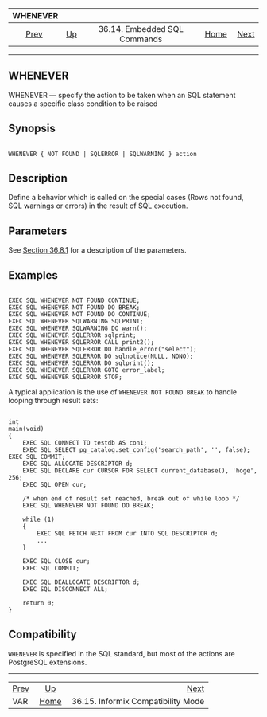 <!--?xml version="1.0" encoding="UTF-8" standalone="no"?-->

|             WHENEVER             |                                                             |                              |                                                       |                                                                         |
| :------------------------------: | :---------------------------------------------------------- | :--------------------------: | ----------------------------------------------------: | ----------------------------------------------------------------------: |
| [Prev](ecpg-sql-var.html "VAR")  | [Up](ecpg-sql-commands.html "36.14. Embedded SQL Commands") | 36.14. Embedded SQL Commands | [Home](index.html "PostgreSQL 17devel Documentation") |  [Next](ecpg-informix-compat.html "36.15. Informix Compatibility Mode") |

***

## WHENEVER

WHENEVER — specify the action to be taken when an SQL statement causes a specific class condition to be raised

## Synopsis

```

WHENEVER { NOT FOUND | SQLERROR | SQLWARNING } action
```

## Description

Define a behavior which is called on the special cases (Rows not found, SQL warnings or errors) in the result of SQL execution.

## Parameters

See [Section 36.8.1](ecpg-errors.html#ECPG-WHENEVER "36.8.1. Setting Callbacks") for a description of the parameters.

## Examples

```

EXEC SQL WHENEVER NOT FOUND CONTINUE;
EXEC SQL WHENEVER NOT FOUND DO BREAK;
EXEC SQL WHENEVER NOT FOUND DO CONTINUE;
EXEC SQL WHENEVER SQLWARNING SQLPRINT;
EXEC SQL WHENEVER SQLWARNING DO warn();
EXEC SQL WHENEVER SQLERROR sqlprint;
EXEC SQL WHENEVER SQLERROR CALL print2();
EXEC SQL WHENEVER SQLERROR DO handle_error("select");
EXEC SQL WHENEVER SQLERROR DO sqlnotice(NULL, NONO);
EXEC SQL WHENEVER SQLERROR DO sqlprint();
EXEC SQL WHENEVER SQLERROR GOTO error_label;
EXEC SQL WHENEVER SQLERROR STOP;
```

A typical application is the use of `WHENEVER NOT FOUND BREAK` to handle looping through result sets:

```

int
main(void)
{
    EXEC SQL CONNECT TO testdb AS con1;
    EXEC SQL SELECT pg_catalog.set_config('search_path', '', false); EXEC SQL COMMIT;
    EXEC SQL ALLOCATE DESCRIPTOR d;
    EXEC SQL DECLARE cur CURSOR FOR SELECT current_database(), 'hoge', 256;
    EXEC SQL OPEN cur;

    /* when end of result set reached, break out of while loop */
    EXEC SQL WHENEVER NOT FOUND DO BREAK;

    while (1)
    {
        EXEC SQL FETCH NEXT FROM cur INTO SQL DESCRIPTOR d;
        ...
    }

    EXEC SQL CLOSE cur;
    EXEC SQL COMMIT;

    EXEC SQL DEALLOCATE DESCRIPTOR d;
    EXEC SQL DISCONNECT ALL;

    return 0;
}
```

## Compatibility

`WHENEVER` is specified in the SQL standard, but most of the actions are PostgreSQL extensions.

***

|                                  |                                                             |                                                                         |
| :------------------------------- | :---------------------------------------------------------: | ----------------------------------------------------------------------: |
| [Prev](ecpg-sql-var.html "VAR")  | [Up](ecpg-sql-commands.html "36.14. Embedded SQL Commands") |  [Next](ecpg-informix-compat.html "36.15. Informix Compatibility Mode") |
| VAR                              |    [Home](index.html "PostgreSQL 17devel Documentation")    |                                      36.15. Informix Compatibility Mode |
